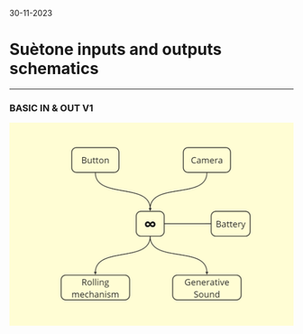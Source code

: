 30-11-2023
# Suètone inputs and outputs schematics
---

### BASIC IN & OUT V1

![Alt text](images/In-Out-V1.png)